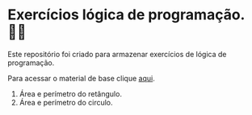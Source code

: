 # Exercícios lógica de programação. :man_technologist:

Este repositório foi criado para armazenar exercícios de lógica de programação. 

Para acessar o material de base  clique [aqui](file:///C:/Users/Desktop/Downloads/ListaProgramacaoV5.pdf).

1. Área e perímetro do retângulo.
2. Área e perímetro do circulo.

